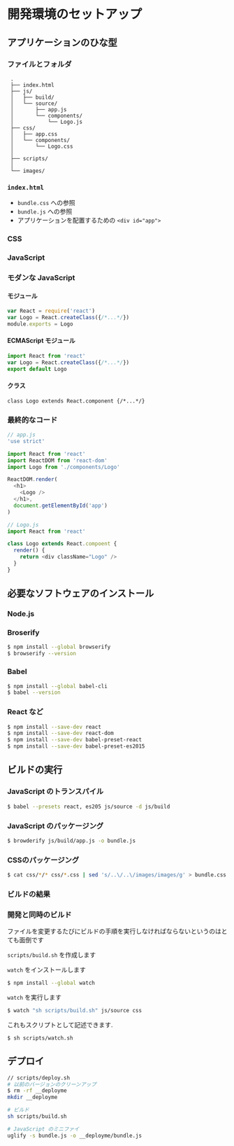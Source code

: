 # 開発環境のセットアップ

## アプリケーションのひな型
### ファイルとフォルダ

```shell
 .
 ├── index.html
 ├── js/
 │   ├── build/
 │   └── source/
 │       ├── app.js
 │       └── components/
 │           └── Logo.js
 ├── css/
 │   ├── app.css
 │   └── components/
 │       └── Logo.css
 │
 ├── scripts/
 │
 └── images/
```

### `index.html`

- `bundle.css` への参照
- `bundle.js` への参照
- アプリケーションを配置するための `<div id="app">`

### CSS

### JavaScript 

### モダンな JavaScript

#### モジュール

```js
var React = require('react')
var Logo = React.createClass({/*...*/})
module.exports = Logo
```

#### ECMAScript モジュール

```js
import React from 'react'
var Logo = React.createClass({/*...*/})
export default Logo
```

#### クラス

```
class Logo extends React.component {/*...*/}
```

### 最終的なコード

```js
// app.js
'use strict'

import React from 'react'
import ReactDOM from 'react-dom'
import Logo from './components/Logo'

ReactDOM.render(
  <h1>
    <Logo />
  </h1>,
  document.getElementById('app')
)
```

```js
// Logo.js
import React from 'react'

class Logo extends React.compoent {
  render() {
    return <div className="Logo" />
  }
}
```

## 必要なソフトウェアのインストール

### Node.js

### Broserify

```sh
$ npm install --global browserify
$ browserify --version
```

### Babel

```sh
$ npm install --global babel-cli
$ babel --version
```

### React など

```sh
$ npm install --save-dev react
$ npm install --save-dev react-dom
$ npm install --save-dev babel-preset-react
$ npm install --save-dev babel-preset-es2015
```

## ビルドの実行

### JavaScript のトランスパイル

```sh
$ babel --presets react, es205 js/source -d js/build
```

### JavaScript のパッケージング

```sh
$ browderify js/build/app.js -o bundle.js
```

### CSSのパッケージング

```sh
$ cat css/*/* css/*.css | sed 's/..\/..\/images/images/g' > bundle.css
```

### ビルドの結果

### 開発と同時のビルド

ファイルを変更するたびにビルドの手順を実行しなければならないというのはとても面倒です

`scripts/build.sh` を作成します

`watch` をインストールします

```sh
$ npm install --global watch
```

`watch` を実行します

```sh
$ watch "sh scripts/build.sh" js/source css
```

これもスクリプトとして記述できます.

```
$ sh scripts/watch.sh
```

## デプロイ

```sh
// scripts/deploy.sh
# 以前のバージョンのクリーンアップ
$ rm -rf __deployme
mkdir __deployme

# ビルド
sh scripts/build.sh

# JavaScript のミニファイ
uglify -s bundle.js -o __deployme/bundle.js
```
